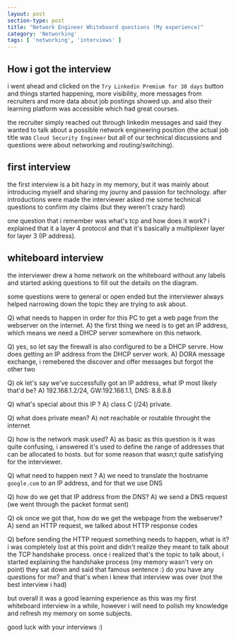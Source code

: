 ```yaml
---
layout: post
section-type: post
title: "Network Engineer Whiteboard questions (My experience)"
category: 'Networking'
tags: [ 'networking', 'interviews' ]
---
```


## How i got the interview
i went ahead and clicked on the `Try Linkedin Premium for 30 days` button and things started happening, more visibility, more messages from recruiters and more data about job postings showed up. and also their learning platform was accessible which had great courses.

the recruiter simply reached out through linkedin messages and said they wanted to talk about a possible network engineering position (the actual job title was `Cloud Security Engineer` but all of our technical discussions and questions were about networking and routing/switching).

## first interview
the first interview is a bit hazy in my memory, but it was mainly about introducing myself and sharing my journy and passion for technology.
after introductions were made the interviewer asked me some technical questions to confirm my claims (but they weren't crazy hard)

one question that i remember was what's tcp and how does it work? i explained that it a layer 4 protocol and that it's basically a multiplexer layer for layer 3 (IP address).

## whiteboard interview
the interviewer drew a home network on the whiteboard without any labels and started asking questions to fill out the details on the diagram.

some questions were to general or open ended but the interviewer always helped narrowing down the topic they are trying to ask about.

Q) what needs to happen in order for this PC to get a web page from the webserver on the internet.
A) the first thing we need is to get an IP address, which means we need a DHCP server somewhere on this network.

Q) yes, so let say the firewall is also configured to be a DHCP servre. How does getting an IP address from the DHCP server work.
A) DORA message exchange, i remebered the discover and offer messages but forgot the other two

Q) ok let's say we've successfully got an IP address, what IP most likely that'd be?
A) 192.168.1.2/24, GW:192.168.1.1, DNS: 8.8.8.8

Q) what's special about this IP ?
A) class C (/24) private.

Q) what does private mean?
A) not reachable or routable throught the internet

Q) how is the network mask used?
A) as basic as this question is it was quite confusing, i answered it's used to define the range of addresses that can be allocated to hosts. but for some reason that wasn;t quite satisfying for the interviewer.

Q) what need to happen next ?
A) we need to translate the hostname `google.com` to an IP address, and for that we use DNS

Q) how do we get that IP address from the DNS?
A) we send a DNS request (we went through the packet format sent)

Q) ok once we got that, how do we get the webpage from the webserver?
A) send an HTTP request, we talked about HTTP response codes

Q) before sending the HTTP request something needs to happen, what is it?
   i was completely lost at this point and didn't realize they meant to talk about the TCP handshake process.
   once i realized that's the topic to talk about, i started explaining the handshake process (my memory wasn't very on point) they sat down and said that famous sentence :) do you have any questions for me? and that's when i knew that interview was over (not the best interview i had)

but overall it was a good learning experience as this was my first whiteboard interview in a while, however i will need to polish my knowledge and refresh my memory on some subjects.

good luck with your interviews :)

